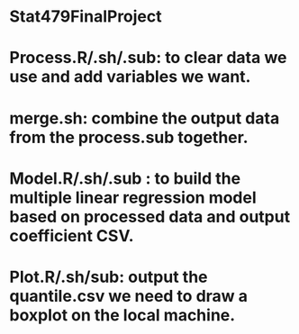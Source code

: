 # Stat479FinalProject
# Process.R/.sh/.sub: to clear data we use and add variables we want.
# merge.sh: combine the output data from the process.sub together.
# Model.R/.sh/.sub : to build the multiple linear regression model based on processed data and output coefficient CSV.
# Plot.R/.sh/sub: output the quantile.csv we need to draw a boxplot on the local machine.
